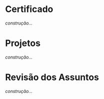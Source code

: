 # Certificado

*construção...*

# Projetos

*construção...*

# Revisão dos Assuntos
*construção...*




